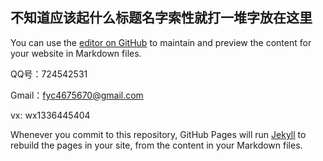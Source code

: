 ## 不知道应该起什么标题名字索性就打一堆字放在这里

You can use the [editor on GitHub](https://github.com/yuce-fu/fyc/edit/master/index.md) to maintain and preview the content for your website in Markdown files.

QQ号：724542531

Gmail：fyc4675670@gmail.com

vx: wx1336445404

Whenever you commit to this repository, GitHub Pages will run [Jekyll](https://jekyllrb.com/) to rebuild the pages in your site, from the content in your Markdown files.

<!-- ### Markdown

Markdown is a lightweight and easy-to-use syntax for styling your writing. It includes conventions for

```markdown
Syntax highlighted code block

# Header 1
## Header 2
### Header 3

- Bulleted
- List

1. Numbered
2. List

**Bold** and _Italic_ and `Code` text

[Link](url) and ![Image](src)
```

For more details see [Basic writing and formatting syntax](https://docs.github.com/en/github/writing-on-github/getting-started-with-writing-and-formatting-on-github/basic-writing-and-formatting-syntax).

### Jekyll Themes

Your Pages site will use the layout and styles from the Jekyll theme you have selected in your [repository settings](https://github.com/yuce-fu/fyc/settings/pages). The name of this theme is saved in the Jekyll `_config.yml` configuration file.

### Support or Contact

Having trouble with Pages? Check out our [documentation](https://docs.github.com/categories/github-pages-basics/) or [contact support](https://support.github.com/contact) and we’ll help you sort it out. -->
